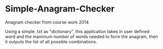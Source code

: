 # Simple-Anagram-Checker
Anagram checker from course work 2014

Using a simple .txt as "dictionary", this application takes in user defined word and the maximum number of words needed to form the anagram, then it outputs the list of all possible combinations.
